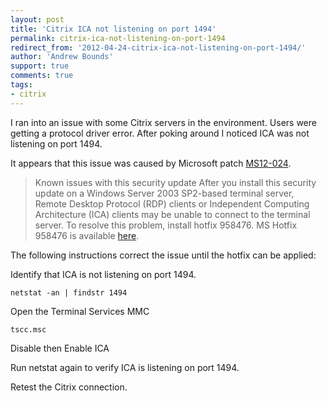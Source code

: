 ```yaml
---
layout: post
title: 'Citrix ICA not listening on port 1494'
permalink: citrix-ica-not-listening-on-port-1494
redirect_from: '2012-04-24-citrix-ica-not-listening-on-port-1494/'
author: 'Andrew Bounds'
support: true
comments: true
tags:
- citrix
---
```


I ran into an issue with some Citrix servers in the environment. Users were getting a protocol driver error. After poking around I noticed ICA was not listening on port 1494.

It appears that this issue was caused by Microsoft patch [MS12-024](http://support.microsoft.com/kb/2653956).

> Known issues with this security update
> After you install this security update on a Windows Server 2003 SP2-based terminal server, Remote Desktop Protocol (RDP) clients or Independent Computing Architecture (ICA) clients may be unable to connect to the terminal server. To resolve this problem, install hotfix 958476.
> MS Hotfix 958476 is available [here](http://support.microsoft.com/kb/958476).

The following instructions correct the issue until the hotfix can be applied:

Identify that ICA is not listening on port 1494.

    netstat -an | findstr 1494

Open the Terminal Services MMC

    tscc.msc

Disable then Enable ICA

Run netstat again to verify ICA is listening on port 1494.

Retest the Citrix connection.
